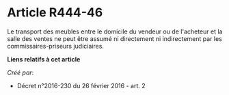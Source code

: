 # Article R444-46

Le transport des meubles entre le domicile du vendeur ou de l'acheteur et la salle des ventes ne peut être assumé ni
directement ni indirectement par les commissaires-priseurs judiciaires.

**Liens relatifs à cet article**

_Créé par_:

  - Décret n°2016-230 du 26 février 2016 - art. 2
